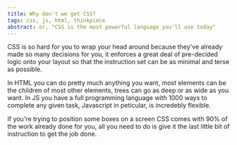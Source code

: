 ```yaml
---
title: Why don't we get CSS?
tags: css, js, html, thinkpiece
abstract: or, "CSS is the most powerful language you'll use today"
---
```


CSS is so hard for you to wrap your head around because they've already made so many decisions for you, it enforces a great deal of pre-decided logic onto your layout so that the instruction set can be as minimal and terse as possible.

In HTML you can do pretty much anything you want, most elements can be the children of most other elements, trees can go as deep or as wide as you want. 
In JS you have a full programming language with 1000 ways to complete any given task, Javascript in peticular, is incredebly flexible.

If you're trying to position some boxes on a screen CSS comes with 90% of the work already done for you, all you need to do is give it the last little bit of instruction to get the job done.
